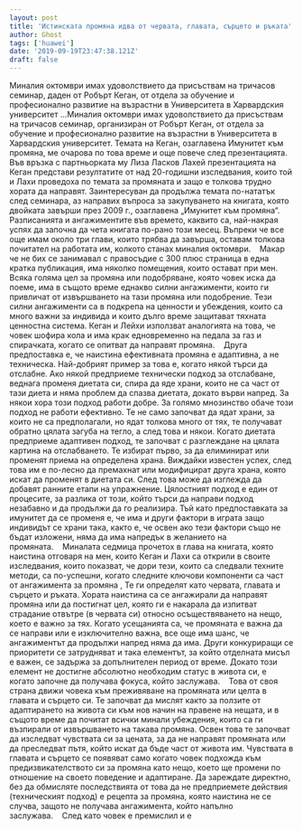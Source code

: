 ```yaml
---
layout: post
title: 'Истинската промяна идва от червата, главата, сърцето и ръката'
author: Ghost
tags: ['huawei']
date: '2019-09-19T23:47:38.121Z'
draft: false
---
```


Миналия октомври имах удоволствието да присъствам на тричасов семинар, даден от Робърт Кеган, от отдела за обучение и професионално развитие на възрастни в Университета в Харвардския университет ...Миналия октомври имах удоволствието да присъствам на тричасов семинар, организиран от Робърт Кеган, от отдела за обучение и професионално развитие на възрастни в Университета в Харвардския университет. Темата на Кеган, озаглавена Имунитет към промяна, ме очарова по това време и още повече след презентацията. Във връзка с партньорката му Лиза Ласков Лахей презентацията на Кеган представи резултатите от над 20-годишни изследвания, които той и Лахи проведоха по темата за промяната и защо е толкова трудно хората да направят. Заинтересуван да продължа темата по-нататък след семинара, аз направих въпроса за закупуването на книгата, която двойката завърши през 2009 г., озаглавена „Имунитет към промяна“. Разписанията и ангажиментите във времето, каквито са, най-накрая успях да започна да чета книгата по-рано този месец. Въпреки че все още имам около три глави, които трябва да завърша, оставам толкова почитател на работата им, колкото станах миналия октомври.    Макар че не бих се занимавал с правосъдие с 300 плюс страница в една кратка публикация, има няколко помещения, които остават при мен. Всяка голяма цел за промяна или подобряване, която човек иска да поеме, има в същото време еднакво силни ангажименти, които ги привличат от извършването на тази промяна или подобрение. Тези силни ангажименти са в подкрепа на ценности и убеждения, които са много важни за индивида и които дълго време защитават тяхната ценностна система. Кеган и Лейхи използват аналогията на това, че човек шофира кола и има крак едновременно на педала за газ и спирачката, когато се опитват да направят промяна.    Друга предпоставка е, че наистина ефективната промяна е адаптивна, а не техническа. Най-добрият пример за това е, когато някой търси да отслабне. Ако някой предприеме технически подход за отслабване, веднага променя диетата си, спира да яде храни, които не са част от тази диета и няма проблем да спазва диетата, докато върви напред. За някои хора този подход работи добре. За голямо мнозинство обаче този подход не работи ефективно. Те не само започват да ядат храни, за които не са предполагали, но ядат толкова много от тях, те получават обратно цялата загуба на тегло, а след това и някои. Когато диетата предприеме адаптивен подход, те започват с разглеждане на цялата картина на отслабването. Те избират първо, за да елиминират или променят приема на определена храна. Виждайки известен успех, след това им е по-лесно да премахнат или модифицират друга храна, която искат да променят в диетата си. След това може да изглежда да добавят ранните етапи на упражнение. Цялостният подход е един от процесите, за разлика от този, който търси да направи подход незабавно и да продължи да го реализира. Тъй като предпоставката за имунитет да се променя е, че има и други фактори в играта защо индивидът се храни така, както е, че освен ако тези фактори също не бъдат изложени, няма да има напредък в желанието на промяната.    Миналата седмица прочетох в глава на книгата, която наистина отговаря на мен, които Кеган и Лахи са открили в своите изследвания, които показват, че дори тези, които са следвали техните методи, са по-успешни, когато следните ключови компоненти са част от ангажимента за промяна , Те ги определят като червата, главата и сърцето и ръката. Хората наистина са се ангажирали да направят промяна или да постигнат цел, която ги е накарала да изпитват страдание отвътре (в червата си) относно осъществяването на нещо, което е важно за тях. Когато усещанията са, че промяната е важна да се направи или е изключително важна, все още има шанс, че ангажиментът да продължи напред няма да има. Други конкуриращи се приоритети се затрудняват и така елементът, за който отделната мисъл е важен, се задържа за допълнителен период от време. Докато този елемент не достигне абсолютно необходим статус в живота си, е когато започне да получава фокуса, който заслужава.    Това от своя страна движи човека към преживяване на промяната или целта в главата и сърцето си. Те започват да мислят както за ползите от адаптирането на живота си към нов начин на правене на нещата, и в същото време да почитат всички минали убеждения, които са ги възпирали от извършването на такава промяна. Освен това те започват да изследват чувствата си за цената, за да не направят промяната или да преследват пътя, който искат да бъде част от живота им. Чувствата в главата и сърцето се появяват само когато човек подхожда към предизвикателството си за промяна като нещо, което ще промени по отношение на своето поведение и адаптиране. Да зареждате директно, без да обмисляте последствията от това да не предприемете действия (техническият подход) е рецепта за промяна, която наистина не се случва, защото не получава ангажимента, който напълно заслужава.    След като човек е премислил и e
